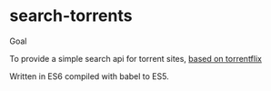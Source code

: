 # search-torrents

Goal

To provide a simple search api for torrent sites,
[based on torrentflix](https://github.com/ItzBlitz98/torrentflix)

Written in ES6 compiled with babel to ES5.
